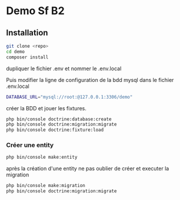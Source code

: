# Demo Sf B2

## Installation

```bash
git clone <repo>
cd demo
composer install
```

dupliquer le fichier .env et nommer le .env.local

Puis modifier la ligne de configuration de la bdd mysql dans le fichier .env.local
```bash
DATABASE_URL="mysql://root:@127.0.0.1:3306/demo"
``` 

créer la BDD et jouer les fixtures.
```bash
php bin/console doctrine:database:create
php bin/console doctrine:migration:migrate
php bin/console doctrine:fixture:load
```

### Créer une entity

```bash
php bin/console make:entity
```
après la création d'une entity ne pas oublier de créer et executer la migration
```bash
php bin/console make:migration
php bin/console doctrine:migration:migrate
```